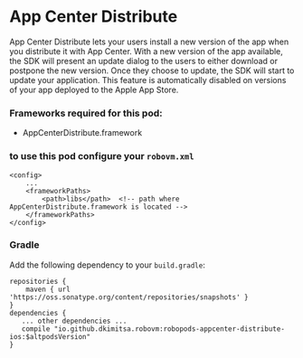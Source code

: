# App Center Distribute
App Center Distribute lets your users install a new version of the app when you distribute it with App Center. With a new version of the app available, the SDK will present an update dialog to the users to either download or postpone the new version. Once they choose to update, the SDK will start to update your application. This feature is automatically disabled on versions of your app deployed to the Apple App Store.

### Frameworks required for this pod:
* AppCenterDistribute.framework 

### to use this pod configure your `robovm.xml`

```
<config>
    ...
    <frameworkPaths>
        <path>libs</path>  <!-- path where AppCenterDistribute.framework is located -->
    </frameworkPaths>
</config>
```

### Gradle

Add the following dependency to your `build.gradle`:

```
repositories {
    maven { url 'https://oss.sonatype.org/content/repositories/snapshots' }
}
dependencies {
   ... other dependencies ...
   compile "io.github.dkimitsa.robovm:robopods-appcenter-distribute-ios:$altpodsVersion"
}
```